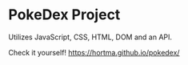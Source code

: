 # PokeDex Project
Utilizes JavaScript, CSS, HTML, DOM and an API.

 Check it yourself!
 https://hortma.github.io/pokedex/
